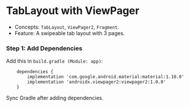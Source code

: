 # TabLayout with ViewPager

* Concepts: ```TabLayout```, ```ViewPager2```, ```Fragment```.
* Feature: A swipeable tab layout with 3 pages.

### Step 1: Add Dependencies

Add this in ```build.gradle (Module: app)```:

```
    dependencies {
        implementation 'com.google.android.material:material:1.10.0'
        implementation 'androidx.viewpager2:viewpager2:1.0.0'
    }
```

Sync Gradle after adding dependencies.